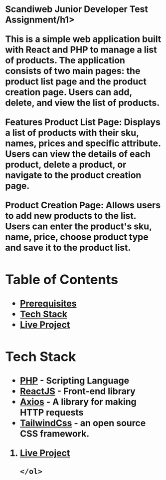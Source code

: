 <h1>Scandiweb Junior Developer Test Assignment/h1>
<p>This is a simple web application built with React and PHP to manage a list of products. The application consists of two main pages: the product list page and the product creation page. Users can add, delete, and view the list of products.

Features
Product List Page: Displays a list of products with their sku, names, prices and specific attribute. Users can view the details of each product, delete a product, or navigate to the product creation page.

Product Creation Page: Allows users to add new products to the list. Users can enter the product's sku, name,  price, choose product type and save it to the product list.

 </p>
<section>
<h2>Table of Contents</h2>
<ul>
    <li><a href="#prerequisites">Prerequisites</a></li>
    <li><a href="#tech-stack">Tech Stack</a></li>
    <li><a href="#live-project">Live Project</a></li>
</ul>
</section>


<section id="tech-stack">
    <h2>Tech Stack</h2>
    <ul>
        <li><a href="https://www.php.net/" target="_blank">PHP</a> - Scripting Language</li>
        <li><a href="https://reactjs.org/" target="_blank">ReactJS</a> - Front-end library</li>
        <li><a href="https://axios-http.com/docs/intro" target="_blank">Axios</a> - A library for making HTTP requests</li>
        <li><a href="https://tailwindcss.com/" target="_blank">TailwindCss</a> - an open source CSS framework.</li>
    </ul>
</section>

<section id="live-project">
    <ol>
      <li><a href='https://scandiweb-task-natali.netlify.app/'>Live Project</a></li>
       
    </ol>
</section>
